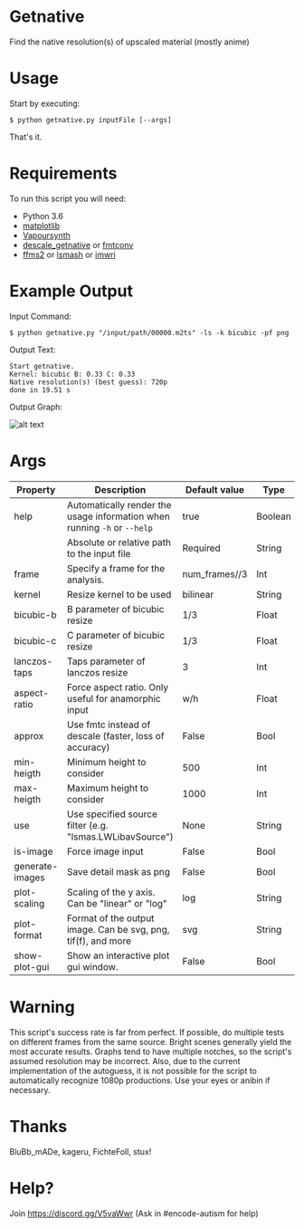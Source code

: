 # Getnative
Find the native resolution(s) of upscaled material (mostly anime)

# Usage

Start by executing:

    $ python getnative.py inputFile [--args]

That's it.

# Requirements

To run this script you will need:

* Python 3.6
* [matplotlib](http://matplotlib.org/users/installing.html)
* [Vapoursynth](http://www.vapoursynth.com)
* [descale_getnative](https://github.com/Infiziert90/vapoursynth-descale) or [fmtconv](https://github.com/EleonoreMizo/fmtconv)
* [ffms2](https://github.com/FFMS/ffms2) or [lsmash](https://github.com/VFR-maniac/L-SMASH-Works) or [imwri](https://forum.doom9.org/showthread.php?t=170981)

# Example Output
Input Command:

    $ python getnative.py "/input/path/00000.m2ts" -ls -k bicubic -pf png

Output Text:
```
Start getnative.
Kernel: bicubic B: 0.33 C: 0.33 
Native resolution(s) (best guess): 720p
done in 19.51 s
```

Output Graph:

![alt text](https://0x0.st/FaK.png)

# Args

| Property | Description | Default value | Type |
| -------- | ----------- | ------------------ | ---- |
| help | Automatically render the usage information when running `-h` or `--help` | true | Boolean |
|  | Absolute or relative path to the input file | Required | String |
| frame | Specify a frame for the analysis. | num_frames//3 | Int |
| kernel | Resize kernel to be used | bilinear | String |
| bicubic-b | B parameter of bicubic resize | 1/3 | Float |
| bicubic-c | C parameter of bicubic resize | 1/3 | Float |
| lanczos-taps | Taps parameter of lanczos resize | 3 | Int |
| aspect-ratio | Force aspect ratio. Only useful for anamorphic input| w/h | Float |
| approx | Use fmtc instead of descale (faster, loss of accuracy) | False | Bool |
| min-heigth | Minimum height to consider | 500 | Int |
| max-heigth | Maximum height to consider | 1000 | Int |
| use | Use specified source filter (e.g. "lsmas.LWLibavSource") | None | String |
| is-image | Force image input | False | Bool |
| generate-images | Save detail mask as png | False | Bool |
| plot-scaling | Scaling of the y axis. Can be "linear" or "log" | log | String |
| plot-format | Format of the output image. Can be svg, png, tif(f), and more | svg | String |
| show-plot-gui | Show an interactive plot gui window. | False | Bool |


# Warning
This script's success rate is far from perfect.
If possible, do multiple tests on different frames from the same source.
Bright scenes generally yield the most accurate results.
Graphs tend to have multiple notches, so the script's assumed resolution may be incorrect.
Also, due to the current implementation of the autoguess, it is not possible for the script 
to automatically recognize 1080p productions.
Use your eyes or anibin if necessary.
  
# Thanks  
BluBb_mADe, kageru, FichteFoll, stux!

# Help?

Join https://discord.gg/V5vaWwr (Ask in #encode-autism for help)
